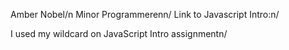 Amber Nobel/n
Minor Programmerenn/
Link to Javascript Intro:n/

I used my wildcard on JavaScript Intro assignmentn/
